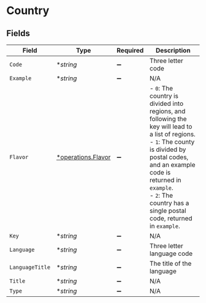 # Country


## Fields

| Field                                                                                                                                                                                                                                                              | Type                                                                                                                                                                                                                                                               | Required                                                                                                                                                                                                                                                           | Description                                                                                                                                                                                                                                                        |
| ------------------------------------------------------------------------------------------------------------------------------------------------------------------------------------------------------------------------------------------------------------------ | ------------------------------------------------------------------------------------------------------------------------------------------------------------------------------------------------------------------------------------------------------------------ | ------------------------------------------------------------------------------------------------------------------------------------------------------------------------------------------------------------------------------------------------------------------ | ------------------------------------------------------------------------------------------------------------------------------------------------------------------------------------------------------------------------------------------------------------------ |
| `Code`                                                                                                                                                                                                                                                             | **string*                                                                                                                                                                                                                                                          | :heavy_minus_sign:                                                                                                                                                                                                                                                 | Three letter code                                                                                                                                                                                                                                                  |
| `Example`                                                                                                                                                                                                                                                          | **string*                                                                                                                                                                                                                                                          | :heavy_minus_sign:                                                                                                                                                                                                                                                 | N/A                                                                                                                                                                                                                                                                |
| `Flavor`                                                                                                                                                                                                                                                           | [*operations.Flavor](../../models/operations/flavor.md)                                                                                                                                                                                                            | :heavy_minus_sign:                                                                                                                                                                                                                                                 | - `0`: The country is divided into regions, and following the key will lead to a list of regions.<br/>- `1`: The county is divided by postal codes, and an example code is returned in `example`.<br/>- `2`: The country has a single postal code, returned in `example`.<br/> |
| `Key`                                                                                                                                                                                                                                                              | **string*                                                                                                                                                                                                                                                          | :heavy_minus_sign:                                                                                                                                                                                                                                                 | N/A                                                                                                                                                                                                                                                                |
| `Language`                                                                                                                                                                                                                                                         | **string*                                                                                                                                                                                                                                                          | :heavy_minus_sign:                                                                                                                                                                                                                                                 | Three letter language code                                                                                                                                                                                                                                         |
| `LanguageTitle`                                                                                                                                                                                                                                                    | **string*                                                                                                                                                                                                                                                          | :heavy_minus_sign:                                                                                                                                                                                                                                                 | The title of the language                                                                                                                                                                                                                                          |
| `Title`                                                                                                                                                                                                                                                            | **string*                                                                                                                                                                                                                                                          | :heavy_minus_sign:                                                                                                                                                                                                                                                 | N/A                                                                                                                                                                                                                                                                |
| `Type`                                                                                                                                                                                                                                                             | **string*                                                                                                                                                                                                                                                          | :heavy_minus_sign:                                                                                                                                                                                                                                                 | N/A                                                                                                                                                                                                                                                                |